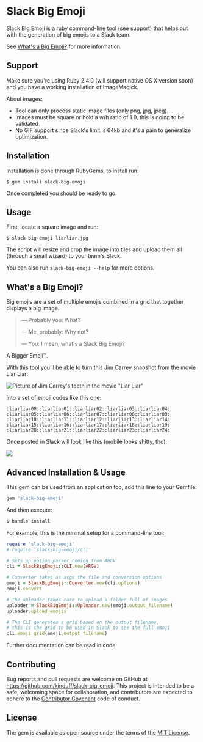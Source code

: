 # Slack Big Emoji

Slack Big Emoji is a ruby command-line tool (see support) that helps out with the generation of big emojis to a Slack team.

See [What's a Big Emoji?](#whats-a-big-emoji) for more information.

## Support

Make sure you're using Ruby 2.4.0 (will support native OS X version soon) and you have a working installation of ImageMagick.

About images:

- Tool can only process static image files (only png, jpg, jpeg).
- Images must be square or hold a w/h ratio of 1.0, this is going to be validated.
- No GIF support since Slack's limit is 64kb and it's a pain to generalize optimization.

## Installation

Installation is done through RubyGems, to install run:

```
$ gem install slack-big-emoji
```

Once completed you should be ready to go.

## Usage

First, locate a square image and run:

```
$ slack-big-emoji liarliar.jpg
```

The script will resize and crop the image into tiles and upload them all (through a small wizard) to your team's Slack.

You can also run `slack-big-emoji --help` for more options.


## What's a Big Emoji?

Big emojis are a set of multiple emojis combined in a grid that together displays a big image.


> — Probably you: What?
>
> — Me, probably: Why not?
>
> — You: I mean, what's a Slack Big Emoji?

A Bigger Emoji™.

With this tool you'll be able to turn this Jim Carrey snapshot from the movie Liar Liar:

![Picture of Jim Carrey's teeth in the movie "Liar Liar"](https://user-images.githubusercontent.com/1270156/27774411-73333d40-5f57-11e7-933e-751dbc178617.jpg)

Into a set of emoji codes like this one:

```
:liarliar00::liarliar01::liarliar02::liarliar03::liarliar04:
:liarliar05::liarliar06::liarliar07::liarliar08::liarliar09:
:liarliar10::liarliar11::liarliar12::liarliar13::liarliar14:
:liarliar15::liarliar16::liarliar17::liarliar18::liarliar19:
:liarliar20::liarliar21::liarliar22::liarliar23::liarliar24:
```

Once posted in Slack will look like this (mobile looks shitty, tho):

![](https://user-images.githubusercontent.com/1270156/27774488-935d2850-5f58-11e7-8417-944b1251a3da.png)

## Advanced Installation & Usage

This gem can be used from an application too, add this line to your Gemfile:

```ruby
gem 'slack-big-emoji'
```

And then execute:

```ruby
$ bundle install
```

For example, this is the minimal setup for a command-line tool:

```ruby
require 'slack-big-emoji'
# require 'slack-big-emoji/cli'

# Sets up option parser coming from ARGV
cli = SlackBigEmoji::CLI.new(ARGV)

# Converter takes as args the file and conversion options
emoji = SlackBigEmoji::Converter.new(cli.options)
emoji.convert

# The uploader takes care to upload a folder full of images
uploader = SlackBigEmoji::Uploader.new(emoji.output_filename)
uploader.upload_emojis

# The CLI generates a grid based on the output filename,
# this is the grid to be used in Slack to see the full emoji
cli.emoji_grid(emoji.output_filename)
```

Further documentation can be read in code.

## Contributing

Bug reports and pull requests are welcome on GitHub at https://github.com/kinduff/slack-big-emoji. This project is intended to be a safe, welcoming space for collaboration, and contributors are expected to adhere to the [Contributor Covenant](http://contributor-covenant.org) code of conduct.

## License

The gem is available as open source under the terms of the [MIT License](http://opensource.org/licenses/MIT).
